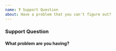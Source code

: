 ```yaml
---
name: ❓ Support Question
about: Have a problem that you can't figure out?
---
```


### Support Question

#### What problem are you having?
